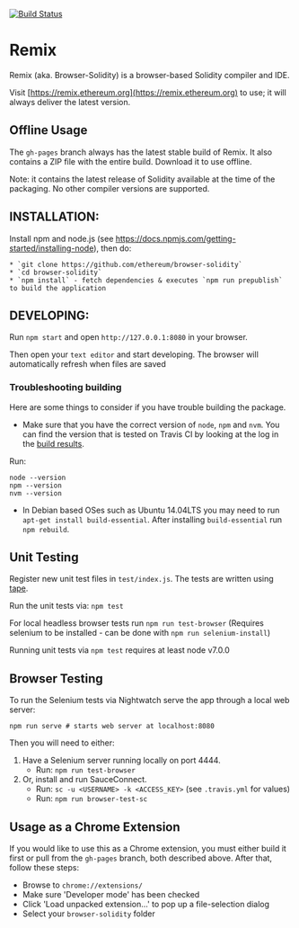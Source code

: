 [![Build Status](https://travis-ci.org/ethereum/browser-solidity.svg?branch=master)](https://travis-ci.org/ethereum/browser-solidity)

# Remix

Remix (aka. Browser-Solidity) is a browser-based Solidity compiler and IDE.

Visit [https://remix.ethereum.org](https://remix.ethereum.org) to use;
it will always deliver the latest version.

## Offline Usage

The `gh-pages` branch always has the latest stable build of Remix. It also contains a ZIP file with the entire build. Download it to use offline.

Note: it contains the latest release of Solidity available at the time of the packaging. No other compiler versions are supported.


## INSTALLATION:

Install npm and node.js (see https://docs.npmjs.com/getting-started/installing-node), then do:

    * `git clone https://github.com/ethereum/browser-solidity`
    * `cd browser-solidity`
    * `npm install` - fetch dependencies & executes `npm run prepublish` to build the application

## DEVELOPING:

Run `npm start` and open `http://127.0.0.1:8080` in your browser.

Then open your `text editor` and start developing.
The browser will automatically refresh when files are saved

### Troubleshooting building

Here are some things to consider if you have trouble building the package.

- Make sure that you have the correct version of `node`, `npm` and `nvm`. You can find the version that is tested on Travis CI by looking at the log in the [build results](https://travis-ci.org/ethereum/browser-solidity).

Run:

	node --version
	npm --version
	nvm --version

- In Debian based OSes such as Ubuntu 14.04LTS you may need to run `apt-get install build-essential`. After installing `build-essential` run `npm rebuild`.

## Unit Testing

Register new unit test files in `test/index.js`.
The tests are written using [tape](https://www.npmjs.com/package/tape).

Run the unit tests via: `npm test`

For local headless browser tests run `npm run test-browser`
(Requires selenium to be installed - can be done with `npm run selenium-install`)

Running unit tests via `npm test` requires at least node v7.0.0

## Browser Testing

To run the Selenium tests via Nightwatch serve the app through a local web server:

	npm run serve # starts web server at localhost:8080

Then you will need to either:

1. Have a Selenium server running locally on port 4444.
	- Run: `npm run test-browser`
2. Or, install and run SauceConnect.
	- Run: `sc -u <USERNAME> -k <ACCESS_KEY>` (see `.travis.yml` for values)
	- Run: `npm run browser-test-sc`

## Usage as a Chrome Extension

If you would like to use this as a Chrome extension, you must either build it first or pull from the `gh-pages` branch, both described above.
After that, follow these steps:

- Browse to `chrome://extensions/`
- Make sure 'Developer mode' has been checked
- Click 'Load unpacked extension...' to pop up a file-selection dialog
- Select your `browser-solidity` folder
